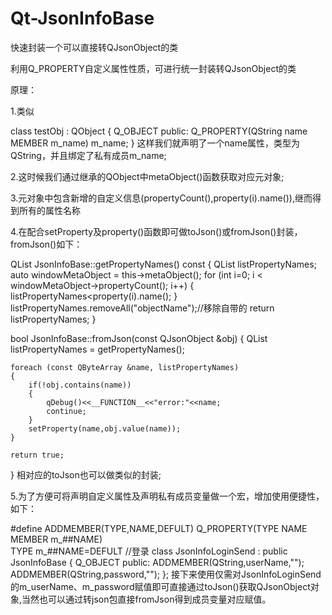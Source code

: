 # Qt-JsonInfoBase
快速封装一个可以直接转QJsonObject的类

利用Q_PROPERTY自定义属性性质，可进行统一封装转QJsonObject的类

原理：

1.类似

class testObj : QObject
{
    Q_OBJECT
public:
    Q_PROPERTY(QString name MEMBER m_name)
    m_name;
}
这样我们就声明了一个name属性，类型为QString，并且绑定了私有成员m_name;

2.这时候我们通过继承的QObject中metaObject()函数获取对应元对象;

3.元对象中包含新增的自定义信息(propertyCount(),property(i).name()),继而得到所有的属性名称

4.在配合setProperty及property()函数即可做toJson()或fromJson()封装，fromJson()如下：

QList<QByteArray> JsonInfoBase::getPropertyNames() const
{
    QList<QByteArray> listPropertyNames;
    auto windowMetaObject = this->metaObject();
    for (int i=0; i < windowMetaObject->propertyCount(); i++)
    {
        listPropertyNames<<windowMetaObject->property(i).name();
    }
    listPropertyNames.removeAll("objectName");//移除自带的
    return listPropertyNames;
}
 
bool JsonInfoBase::fromJson(const QJsonObject &obj)
{
    QList<QByteArray> listPropertyNames = getPropertyNames();
 
    foreach (const QByteArray &name, listPropertyNames)
    {
        if(!obj.contains(name))
        {
            qDebug()<<__FUNCTION__<<"error:"<<name;
            continue;
        }
        setProperty(name,obj.value(name));
    }
 
    return true;
}
相对应的toJson也可以做类似的封装;

5.为了方便可将声明自定义属性及声明私有成员变量做一个宏，增加使用便捷性，如下：

#define ADDMEMBER(TYPE,NAME,DEFULT) Q_PROPERTY(TYPE NAME MEMBER m_##NAME) \
                             TYPE m_##NAME=DEFULT
//登录
class JsonInfoLoginSend : public JsonInfoBase
{
    Q_OBJECT
public:
    ADDMEMBER(QString,userName,"");
    ADDMEMBER(QString,password,"");
};
接下来使用仅需对JsonInfoLoginSend的m_userName、m_password赋值即可直接通过toJson()获取QJsonObject对象,当然也可以通过转json包直接fromJson得到成员变量对应赋值。
